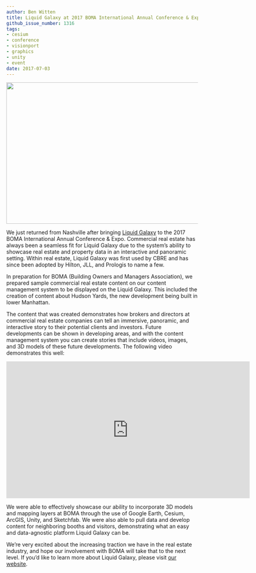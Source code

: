 ```yaml
---
author: Ben Witten
title: Liquid Galaxy at 2017 BOMA International Annual Conference & Expo
github_issue_number: 1316
tags:
- cesium
- conference
- visionport
- graphics
- unity
- event
date: 2017-07-03
---
```


<a href="/blog/2017/07/liquid-galaxy-at-2017-boma/image-0-big.png" imageanchor="1"><img border="0" data-original-height="792" data-original-width="1364" height="372" src="/blog/2017/07/liquid-galaxy-at-2017-boma/image-0.png" width="640"/></a>

We just returned from Nashville after bringing [Liquid Galaxy](https://www.visionport.com/) to the 2017 BOMA International Annual Conference & Expo. Commercial real estate has always been a seamless fit for Liquid Galaxy due to the system’s ability to showcase real estate and property data in an interactive and panoramic setting.  Within real estate, Liquid Galaxy was first used by CBRE and has since been adopted by Hilton, JLL, and Prologis to name a few.

In preparation for BOMA (Building Owners and Managers Association), we prepared sample commercial real estate content on our content management system to be displayed on the Liquid Galaxy. This included the creation of content about Hudson Yards, the new development being built in lower Manhattan.

The content that was created demonstrates how brokers and directors at commercial real estate companies can tell an immersive, panoramic, and interactive story to their potential clients and investors. Future developments can be shown in developing areas, and with the content management system you can create stories that include videos, images, and 3D models of these future developments. The following video demonstrates this well:

<iframe allowfullscreen="" frameborder="0" height="360" src="https://www.youtube.com/embed/OGlDv1NHD7A" width="640"></iframe>

We were able to effectively showcase our ability to incorporate 3D models and mapping layers at BOMA through the use of Google Earth, Cesium, ArcGIS, Unity, and Sketchfab. We were also able to pull data and develop content for neighboring booths and visitors, demonstrating what an easy and data-agnostic platform Liquid Galaxy can be.

We’re very excited about the increasing traction we have in the real estate industry, and hope our involvement with BOMA will take that to the next level. If you’d like to learn more about Liquid Galaxy, please visit [our website](https://www.visionport.com/).
